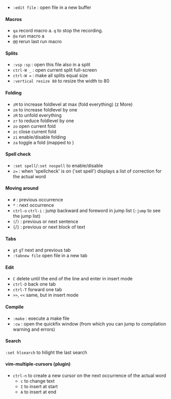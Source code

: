 
- `:edit file` : open file in a new buffer

#### Macros
- `qa` record macro a. `q` to stop the recording.
- `@a` run macro a
- `@@` rerun last run macro

#### Splits
- `:vsp` `:sp` : open this file also in a split
- `ctrl-W _` : open current split full-screen
- `ctrl-W =` : make all splits equal size
- `:vertical resize 80` to resize the width to 80

#### Folding
- `zM` to increase foldlevel at max (fold everything) (z More)
- `zm` to increase foldlevel by one
- `zR` to unfold everything
- `zr` to reduce foldlevel by one
- `zo` open current fold
- `zc` close current fold
- `zi` enable/disable folding
- `za` toggle a fold (mapped to <s-Tab>)

#### Spell check
- `:set spell`/`:set nospell` to enable/disable
- `z=` : when 'spellcheck' is on ('set spell') displays a list of correction for the actual word

#### Moving around 
- `#` : previous occurrence
- `*` : next occurrence
- `ctrl-o` `ctrl-i` : jump backward and foreword in jump list (`:jump` to see the jump list)
- `(`/`)` : previous or next sentence
- `{`/`}` : previous or next block of text

#### Tabs
- `gt` `gT` next and previous tab
- `:tabnew file` open file in a new tab

#### Edit
- `C` delete until the end of the line and enter in insert mode
- `ctrl-D` back one tab
- `ctrl-T` forward one tab
- `>>`, `<<` same, but in insert mode

#### Compile
- `:make` : execute a make file
- `:cw` : open the quickfix window (from which you can jump to compilation warning and errors)

#### Search
`:set hlsearch` to hilight the last search

#### vim-multiple-cursors (plugin)
- `ctrl-n` to create a new cursor on the next occurrence of the actual word
	- `c` to change text
	- `I` to insert at start
	- `A` to insert at end 
